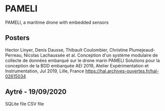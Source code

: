 # PAMELI

PAMELI, a maritime drone with embedded sensors

## Posters

Hector Linyer, Denis Dausse, Thibault Coulombier, Christine Plumejeaud-Perreau, Nicolas Lachaussée et al.  Conception d'un système modulaire de collecte de données embarqué sur le drone marin PAMELI Solutions pour la conception de la BDD embarquée
AEI 2019, Atelier Expérimentation et Instrumentation, Jul 2019, Lille, France
https://hal.archives-ouvertes.fr/hal-02615034

## Aytré - 19/09/2020

SQLite file 
CSV file

